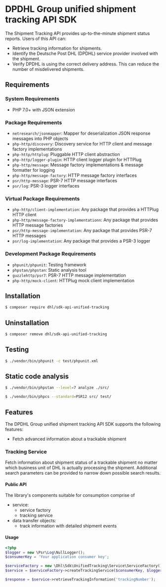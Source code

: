 # DPDHL Group unified shipment tracking API SDK

The Shipment Tracking API provides up-to-the-minute shipment status reports. Users of this API can:

- Retrieve tracking information for shipments.
- Identify the Deutsche Post DHL (DPDHL) service provider involved with the shipment.
- Verify DPDHL is using the correct delivery address. This can reduce the number of misdelivered shipments.

## Requirements

### System Requirements

- PHP 7.0+ with JSON extension

### Package Requirements

- `netresearch/jsonmapper`: Mapper for deserialization JSON response messages into PHP objects
- `php-http/discovery`: Discovery service for HTTP client and message factory implementations
- `php-http/httplug`: Pluggable HTTP client abstraction
- `php-http/logger-plugin`: HTTP client logger plugin for HTTPlug
- `php-http/message`: Message factory implementations & message formatter for logging
- `php-http/message-factory`: HTTP message factory interfaces
- `psr/http-message`: PSR-7 HTTP message interfaces
- `psr/log`: PSR-3 logger interfaces

### Virtual Package Requirements

- `php-http/client-implementation`: Any package that provides a HTTPlug HTTP client
- `php-http/message-factory-implementationn`: Any package that provides HTTP message factories
- `psr/http-message-implementation`: Any package that provides PSR-7 HTTP messages
- `psr/log-implementation`: Any package that provides a PSR-3 logger

### Development Package Requirements

- `phpunit/phpunit`: Testing framework
- `phpstan/phpstan`: Static analysis tool
- `guzzlehttp/psr7`: PSR-7 HTTP message implementation
- `php-http/mock-client`: HTTPlug mock client implementation

## Installation

```bash
$ composer require dhl/sdk-api-unified-tracking
```

## Uninstallation

```bash
$ composer remove dhl/sdk-api-unified-tracking
```

## Testing

```bash
$ ./vendor/bin/phpunit -c test/phpunit.xml
```

## Static code analysis

```bash
$ ./vendor/bin/phpstan --level=7 analyze ./src/
```

```bash
$ ./vendor/bin/phpcs --standard=PSR12 src/ test/
```

## Features

The DPDHL Group unified shipment tracking API SDK supports the following features:

* Fetch advanced information about a trackable shipment


### Tracking Service

Fetch information about shipment status of a trackable shipment no matter which business unit of DHL is actually processing the shipment.
Additional search parameters can be provided to narrow down possible search results.

#### Public API

The library's components suitable for consumption comprise of

* service:
  * service factory
  * tracking service
* data transfer objects:
  * track information with detailed shipment events

#### Usage

```php
<?php
$logger = new \Psr\Log\NullLogger();
$consumerKey = 'Your application consumer key';

$serviceFactory = new \Dhl\Sdk\UnifiedTracking\Service\ServiceFactory();
$service = $serviceFactory->createTrackingService($consumerKey, $logger);

$response = $service->retrieveTrackingInformation('trackingNumber');
```
